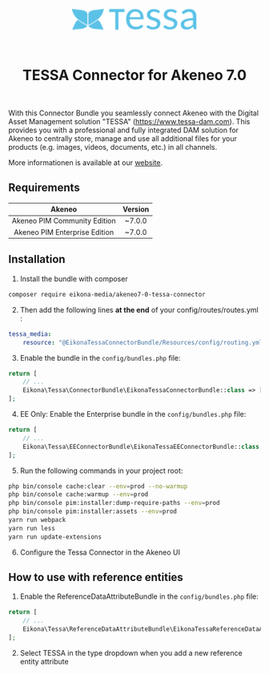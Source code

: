 <p align="center">
  <a href="https://www.tessa-dam.com/" target="_blank" rel="noopener noreferrer">
    <img src="tessa-logo.svg" width=250 alt="TESSA Logo"/>
  </a>
</p>

<p>&nbsp;</p>

<h1 align="center">
  TESSA Connector for Akeneo 7.0
</h1>

<p>&nbsp;</p>

With this Connector Bundle you seamlessly connect Akeneo with the Digital Asset Management solution "TESSA" (https://www.tessa-dam.com).
This provides you with a professional and fully integrated DAM solution for Akeneo to centrally store,
manage and use all additional files for your products (e.g. images, videos, documents, etc.) in all channels.

More informationen is available at our [website](https://www.tessa-dam.com/).

## Requirements

| Akeneo                        | Version |
|:-----------------------------:|:-------:|
| Akeneo PIM Community Edition  | ~7.0.0  |
| Akeneo PIM Enterprise Edition | ~7.0.0  |

## Installation

1) Install the bundle with composer
```bash
composer require eikona-media/akeneo7-0-tessa-connector
```

2) Then add the following lines **at the end** of your config/routes/routes.yml :
```yaml
tessa_media:
    resource: "@EikonaTessaConnectorBundle/Resources/config/routing.yml"
```

3) Enable the bundle in the `config/bundles.php` file:
```php
return [
    // ...
    Eikona\Tessa\ConnectorBundle\EikonaTessaConnectorBundle::class => ['all' => true],
];

```

4) EE Only: Enable the Enterprise bundle in the `config/bundles.php` file:
```php
return [
    // ...
    Eikona\Tessa\EEConnectorBundle\EikonaTessaEEConnectorBundle::class => ['all' => true],
];
```

5) Run the following commands in your project root:
```bash
php bin/console cache:clear --env=prod --no-warmup
php bin/console cache:warmup --env=prod
php bin/console pim:installer:dump-require-paths --env=prod
php bin/console pim:installer:assets --env=prod
yarn run webpack
yarn run less
yarn run update-extensions
```

6) Configure the Tessa Connector in the Akeneo UI

## How to use with reference entities

1) Enable the ReferenceDataAttributeBundle in the `config/bundles.php` file:
```php
return [
    // ...
    Eikona\Tessa\ReferenceDataAttributeBundle\EikonaTessaReferenceDataAttributeBundle::class => ['all' => true], // New
];
```

2) Select TESSA in the type dropdown when you add a new reference entity attribute
